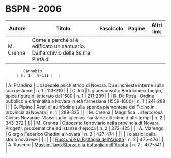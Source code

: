 # BSPN - 2006

| Autore    | Titolo                                                                        | Fascicolo | Pagine | Altri link |
|-----------|-------------------------------------------------------------------------------|-----------|--------|------------|
| M. Crenna | Come e perchè si è edificato un santuario. Dall'archivio della Ss.ma Pietà di 

            Cannobio
         | n. 1 | 9-111 |  |

| A. Prandina | L'ospedale psichiatrico di Novara. Due inchieste interne sulla sua gestione | n. 1 | 113-210 | |
| C. Ioli | Il giureconsulto Bartolomeo Taegio, tipica figura di letterato del '500 | n. 1 | 211-239 | |
| R. De Rosa | Ordine pubblico e criminalità a Novara in età farnesiana (1559-1600) | n. 1 | 241-288 | |
| G. Pipino | Resti di aurifodine sulla sponda piemontese del Ticino in provincia di Novara | n. 1 | 289-335 | |
| M. Crenna | Magnifica... stercorosa Civitas Novariae. Vicissitudini igienico-sanitarie cittadine d'altri tempi | n.
2 | 343-372 | [1](https://en.calameo.com/read/004733128ffcff3cf84e3) |
| M. Crenna | Ottocento ferroviario nella provincia di Novara. Progetti, problematiche ed istanze d'epoca | n. 2 | 373-425 | |
| A. Viarengo | Giorgio Federico Ghedini a Novara | n. 2 | 427-474 | |
| | I classici della storia novarese | | | |
| | [Rusconi e la Battaglia dell'Ariotta](http://www.ssno.it/NDSNo/ndsn_Ariotta.html) | n. 2 | 475-476 | |
| A. Rusconi | [Massimiliano Sforza e la battaglia dell'Ariotta](http://www.ssno.it/2006_Rusconi_Ariotta.pdf)
| n. 2 | 477-541 | |
